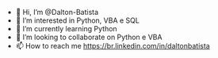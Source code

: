 - 👋 Hi, I’m @Dalton-Batista
- 👀 I’m interested in Python, VBA e SQL
- 🌱 I’m currently learning  Python 
- 💞️ I’m looking to collaborate on  Python e VBA
- 📫 How to reach me  https://br.linkedin.com/in/daltonbatista

<!---
Dalton-Batista/Dalton-Batista is a ✨ special ✨ repository because its `README.md` (this file) appears on your GitHub profile.
You can click the Preview link to take a look at your changes.
--->
